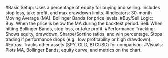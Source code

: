 #Basic Setup:
Uses a percentage of equity for buying and selling.
Includes stop loss, take profit, and max drawdown limits.
#Indicators:
30-month Moving Average (MA).
Bollinger Bands for price levels.
#Buy/Sell Logic:
Buy: When the price is below the MA during the backtest period.
Sell: When hitting Bollinger Bands, stop loss, or take profit.
#Performance Tracking:
Shows equity, drawdown, Sharpe/Sortino ratios, and win percentage.
Stops trading if performance drops (e.g., low profitability or high drawdown).
#Extras:
Tracks other assets (SPY, GLD, BTCUSD) for comparison.
#Visuals:
Plots MA, Bollinger Bands, equity curve, and metrics on the chart.
